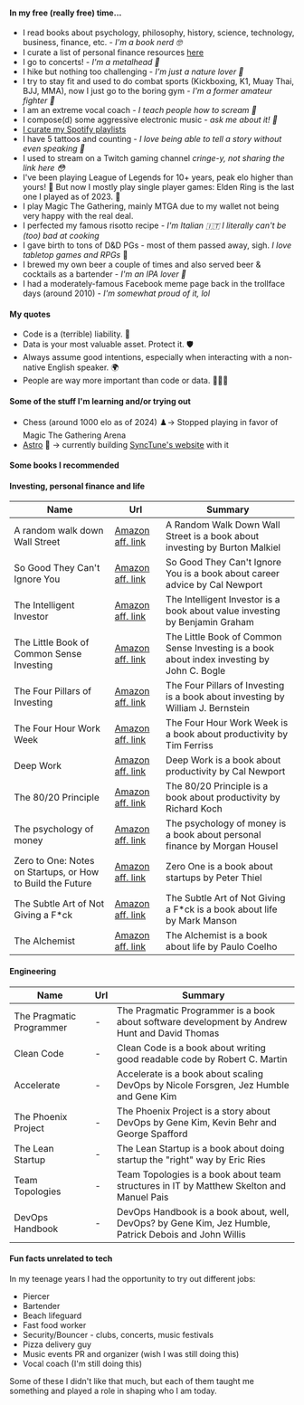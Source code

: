 #### In my free (really free) time...

- I read books about psychology, philosophy, history, science, technology, business, finance, etc. - _I'm a book nerd 🤓_
- I curate a list of personal finance resources [here](https://github.com/mbianchidev/financial-cool)
- I go to concerts! - _I'm a metalhead 🤘_
- I hike but nothing too challenging - _I'm just a nature lover 🌲_
- I try to stay fit and used to do combat sports (Kickboxing, K1, Muay Thai, BJJ, MMA), now I just go to the boring gym - _I'm a former amateur fighter 🥊_
- I am an extreme vocal coach - _I teach people how to scream 🎤_
- I compose(d) some aggressive electronic music - _ask me about it! 🤖_
- [I curate my Spotify playlists](https://open.spotify.com/user/1169908688?si=f484127a02164fc7)
- I have 5 tattoos and counting - _I love being able to tell a story without even speaking 🖤_
- I used to stream on a Twitch gaming channel _cringe-y, not sharing the link here 😳_
- I've been playing League of Legends for 10+ years, peak elo higher than yours! 💎 But now I mostly play single player games: Elden Ring is the last one I played as of 2023. 👾
- I play Magic The Gathering, mainly MTGA due to my wallet not being very happy with the real deal.
- I perfected my famous risotto recipe - _I'm Italian 🇮🇹 I literally can't be (too) bad at cooking_
- I gave birth to tons of D&D PGs - most of them passed away, sigh. _I love tabletop games and RPGs_ 🎲
- I brewed my own beer a couple of times and also served beer & cocktails as a bartender - _I'm an IPA lover 🍺_
- I had a moderately-famous Facebook meme page back in the trollface days (around 2010) - _I'm somewhat proud of it, lol_

#### My quotes

- Code is a (terrible) liability. 💸
- Data is your most valuable asset. Protect it. 🛡️
- Always assume good intentions, especially when interacting with a non-native English speaker. 🌍
- People are way more important than code or data. 🧑‍🤝‍🧑

#### Some of the stuff I'm learning and/or trying out

- Chess (around 1000 elo as of 2024) ♟️-> Stopped playing in favor of Magic The Gathering Arena
- [Astro](https://astro.new/latest) 🌌 -> currently building [SyncTune's website](https://github.com/mbianchidev/synctune-website) with it

#### Some books I recommended

#### Investing, personal finance and life

| Name | Url | Summary |
| --- | --- | --- |
| A random walk down Wall Street | [Amazon aff. link](https://amzn.to/3ZfNgJ0) | A Random Walk Down Wall Street is a book about investing by Burton Malkiel |
| So Good They Can't Ignore You | [Amazon aff. link](https://amzn.to/3Px7d9N) | So Good They Can't Ignore You is a book about career advice by Cal Newport |
| The Intelligent Investor | [Amazon aff. link](https://amzn.to/44IOj57) | The Intelligent Investor is a book about value investing by Benjamin Graham |
| The Little Book of Common Sense Investing | [Amazon aff. link](https://amzn.to/467d8Zs) | The Little Book of Common Sense Investing is a book about index investing by John C. Bogle |
| The Four Pillars of Investing | [Amazon aff. link](https://amzn.to/45L24BK) | The Four Pillars of Investing is a book about investing by William J. Bernstein |
| The Four Hour Work Week | [Amazon aff. link](https://amzn.to/48cCmYz) | The Four Hour Work Week is a book about productivity by Tim Ferriss |
| Deep Work | [Amazon aff. link](https://amzn.to/45KXYcS) | Deep Work is a book about productivity by Cal Newport |
| The 80/20 Principle | [Amazon aff. link](https://amzn.to/3sSlvKs) | The 80/20 Principle is a book about productivity by Richard Koch |
| The psychology of money | [Amazon aff. link](https://amzn.to/3ZcgacQ) | The psychology of money is a book about personal finance by Morgan Housel |
| Zero to One: Notes on Startups, or How to Build the Future | [Amazon aff. link](https://amzn.to/3sSlBBO) | Zero One is a book about startups by Peter Thiel |
| The Subtle Art of Not Giving a F*ck | [Amazon aff. link](https://amzn.to/3sNOWNw) | The Subtle Art of Not Giving a F*ck is a book about life by Mark Manson |
| The Alchemist | [Amazon aff. link](https://amzn.to/485Ydk9) | The Alchemist is a book about life by Paulo Coelho |

#### Engineering

| Name | Url | Summary |
| --- | --- | --- |
| The Pragmatic Programmer | - | The Pragmatic Programmer is a book about software development by Andrew Hunt and David Thomas |
| Clean Code | - | Clean Code is a book about writing good readable code by Robert C. Martin |
| Accelerate | - | Accelerate is a book about scaling DevOps by Nicole Forsgren, Jez Humble and Gene Kim |
| The Phoenix Project | - | The Phoenix Project is a story about DevOps by Gene Kim, Kevin Behr and George Spafford |
| The Lean Startup | - | The Lean Startup is a book about doing startup the "right" way by Eric Ries |
| Team Topologies | - | Team Topologies is a book about team structures in IT by Matthew Skelton and Manuel Pais |
| DevOps Handbook | - | DevOps Handbook is a book about, well, DevOps? by Gene Kim, Jez Humble, Patrick Debois and John Willis |

#### Fun facts unrelated to tech

In my teenage years I had the opportunity to try out different jobs:

- Piercer
- Bartender
- Beach lifeguard
- Fast food worker
- Security/Bouncer - clubs, concerts, music festivals
- Pizza delivery guy
- Music events PR and organizer (wish I was still doing this)
- Vocal coach (I'm still doing this)

Some of these I didn't like that much, but each of them taught me something and played a role in shaping who I am today.

